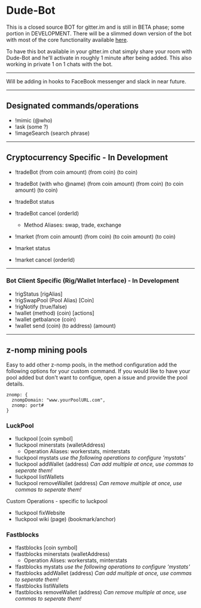 # Dude-Bot

This is a closed source BOT for gitter.im and is still in BETA phase; some portion in DEVELOPMENT. There will be a slimmed down version of the bot with most of the core functionality available [here](https://github.com/Dude-WTF/simple-gitter.im-bot).

To have this bot available in your gitter.im chat simply share your room with Dude-Bot and he'll activate in roughly 1 minute after being added. This also working in private 1 on 1 chats with the bot.

---

Will be adding in hooks to FaceBook messenger and slack in near future.

---

## Designated commands/operations

* !mimic (@who)
* !ask (some ?)
* !imageSearch (search phrase)

---

## Cryptocurrency Specific - In Development
* !tradeBot (from coin amount) (from coin) (to coin)
* !tradeBot (with who @name) (from coin amount) (from coin) (to coin amount) (to coin)
* !tradeBot status
* !tradeBot cancel (orderId)
  * Method Aliases: swap, trade, exchange

* !market (from coin amount) (from coin) (to coin amount) (to coin)
* !market status 
* !market cancel (orderId)

---

### Bot Client Specific (Rig/Wallet Interface) - In Development
* !rigStatus [rigAlias]
* !rigSwapPool (Pool Alias) [Coin]
* !rigNotify (true/false)
* !wallet (method) (coin) [actions]
* !wallet getbalance (coin)
* !wallet send (coin) (to address) (amount)

---

## z-nomp mining pools

Easy to add other z-nomp pools, in the method configuration add the following options for your custom command. If you would like to have your pool added but don't want to configue, open a issue and provide the pool details.

```
znomp: {
  znompDomain: "www.yourPoolURL.com",
  znomp: port#
}
```

### LuckPool
* !luckpool [coin symbol]
* !luckpool minerstats (walletAddress)
  * Operation Aliases: workerstats, minterstats
* !luckpool mystats *use the following operations to configure 'mystats'*
* !luckpool addWallet (address) *Can add multiple at once, use commas to seperate them!*
* !luckpool listWallets 
* !luckpool removeWallet (address) *Can remove multiple at once, use commas to seperate them!*

Custom Operations - specific to luckpool
* !luckpool fixWebsite
* !luckpool wiki (page) (bookmark/anchor)


### Fastblocks
* !fastblocks [coin symbol]
* !fastblocks minerstats (walletAddress)
  * Operation Alises: workerstats, minterstats
* !fastblocks mystats *use the following operations to configure 'mystats'*
* !fastblocks addWallet (address) *Can add multiple at once, use commas to seperate them!*
* !fastblocks listWallets 
* !fastblocks removeWallet (address) *Can remove multiple at once, use commas to seperate them!*

